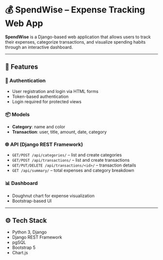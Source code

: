 # 💰 SpendWise – Expense Tracking Web App

**SpendWise** is a Django-based web application that allows users to track their expenses, categorize transactions, and visualize spending habits through an interactive dashboard.

---

## 🚀 Features

### 🔐 Authentication
- User registration and login via HTML forms
- Token-based authentication
- Login required for protected views

### 📦 Models
- **Category**: name and color
- **Transaction**: user, title, amount, date, category

### 🌐 API (Django REST Framework)
- `GET/POST /api/categories/` – list and create categories
- `GET/POST /api/transactions/` – list and create transactions
- `GET/PUT/DELETE /api/transactions/<id>/` – transaction details
- `GET /api/summary/` – total expenses and category breakdown

### 📊 Dashboard
- Doughnut chart for expense visualization
- Bootstrap-based UI

---

## ⚙️ Tech Stack
- Python 3, Django
- Django REST Framework
- pgSQL
- Bootstrap 5
- Chart.js

